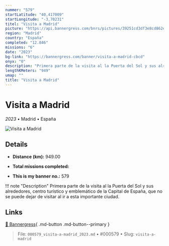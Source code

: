 ```yaml
---
nummer: "579"
startLatitude: "40,417009"
startLongitude: "-3,70231"
titel: "Visita a Madrid"
picture: "https://api.bannergress.com/bnrs/pictures/39251cd3df3e8cd862e8823254136dae"
region: "Madrid"
country: "España"
completed: "12.846"
missions: "6"
date: "2023"
bg-link: "https://bannergress.com/banner/visita-a-madrid-cbcd"
onyx: "0"
description: "Primera parte de la visita al la Puerta del Sol y sus alrededores, centro turístico y emblemático de la Capital de España, que no se puede dejar de visitar al ir a esta importante ciudad."
lengthKMeters: "949"
umap: ""
title: "Visita a Madrid"
---
```

# Visita a Madrid

*2023* • Madrid • España

![Visita a Madrid](https://api.bannergress.com/bnrs/pictures/39251cd3df3e8cd862e8823254136dae)

## Details
- **Distance (km):** 949.00

- **Total missions completed:** 
- **This is my banner no.:** 579


!!! note "Description"
    Primera parte de la visita al la Puerta del Sol y sus alrededores, centro turístico y emblemático de la Capital de España, que no se puede dejar de visitar al ir a esta importante ciudad.



## Links
[🔗 Bannergress](https://bannergress.com/banner/visita-a-madrid-cbcd){ .md-button .md-button--primary }



> File: `000579_visita-a-madrid_2023.md` • #000579 • Slug: `visita-a-madrid`
